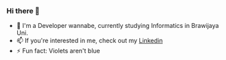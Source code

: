 ### Hi there 👋

- 🔭 I'm a Developer wannabe, currently studying Informatics in Brawijaya Uni.
- 📫 If you're interested in me, check out my [Linkedin](https://www.linkedin.com/in/ahmrh/)
- ⚡ Fun fact: Violets aren't blue
<!--
**ahmrh/ahmrh** is a ✨ _special_ ✨ repository because its `README.md` (this file) appears on your GitHub profile.

Here are some ideas to get you started:

- 🔭 I’m currently working on ...
- 🌱 I’m currently learning ...
- 👯 I’m looking to collaborate on ...
- 🤔 I’m looking for help with ...
- 💬 Ask me about ...
- 📫 How to reach me: ...
- 😄 Pronouns: ...
- ⚡ Fun fact: ...
-->
